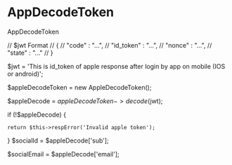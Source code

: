 # AppDecodeToken
AppDecodeToken

// $jwt Format
// {
//     "code" : "...",
//     "id_token" : "...",
//     "nonce" : "...",
//     "state" : "..."
// }

$jwt = 'This is id_token of apple response after login by app on mobile (IOS or android)';

$appleDecodeToken = new AppleDecodeToken();

$appleDecode = $appleDecodeToken->decode($jwt);

if (!$appleDecode) {

    return $this->respError('Invalid apple token');
    
}
$socialId = $appleDecode['sub'];

$socialEmail = $appleDecode['email'];
